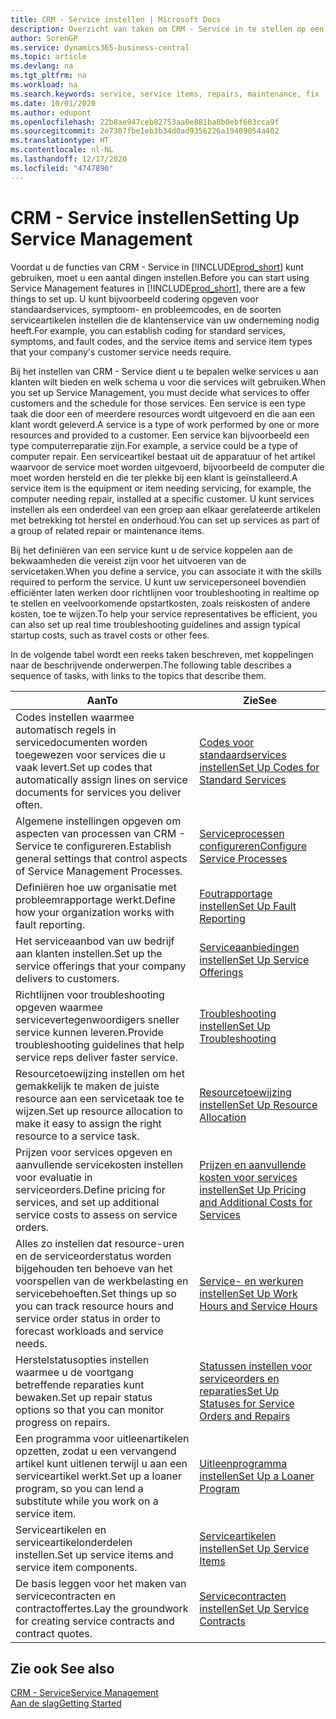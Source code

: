 ```yaml
---
title: CRM - Service instellen | Microsoft Docs
description: Overzicht van taken om CRM - Service in te stellen op een manier die past bij de manier waarop uw organisaties hun services beheren.
author: SorenGP
ms.service: dynamics365-business-central
ms.topic: article
ms.devlang: na
ms.tgt_pltfrm: na
ms.workload: na
ms.search.keywords: service, service items, repairs, maintenance, fix
ms.date: 10/01/2020
ms.author: edupont
ms.openlocfilehash: 22b8ae947ceb82753aa0e881ba8b0ebf603cca9f
ms.sourcegitcommit: 2e7307fbe1eb3b34d0ad9356226a19409054a402
ms.translationtype: HT
ms.contentlocale: nl-NL
ms.lasthandoff: 12/17/2020
ms.locfileid: "4747890"
---
```

# <a name="setting-up-service-management"></a><span data-ttu-id="34af6-103">CRM - Service instellen</span><span class="sxs-lookup"><span data-stu-id="34af6-103">Setting Up Service Management</span></span>
<span data-ttu-id="34af6-104">Voordat u de functies van CRM - Service in [!INCLUDE[prod_short](includes/prod_short.md)] kunt gebruiken, moet u een aantal dingen instellen.</span><span class="sxs-lookup"><span data-stu-id="34af6-104">Before you can start using Service Management features in [!INCLUDE[prod_short](includes/prod_short.md)], there are a few things to set up.</span></span> <span data-ttu-id="34af6-105">U kunt bijvoorbeeld codering opgeven voor standaardservices, symptoom- en probleemcodes, en de soorten serviceartikelen instellen die de klantenservice van uw onderneming nodig heeft.</span><span class="sxs-lookup"><span data-stu-id="34af6-105">For example, you can establish coding for standard services, symptoms, and fault codes, and the service items and service item types that your company's customer service needs require.</span></span>  

<span data-ttu-id="34af6-106">Bij het instellen van CRM - Service dient u te bepalen welke services u aan klanten wilt bieden en welk schema u voor die services wilt gebruiken.</span><span class="sxs-lookup"><span data-stu-id="34af6-106">When you set up Service Management, you must decide what services to offer customers and the schedule for those services.</span></span> <span data-ttu-id="34af6-107">Een service is een type taak die door een of meerdere resources wordt uitgevoerd en die aan een klant wordt geleverd.</span><span class="sxs-lookup"><span data-stu-id="34af6-107">A service is a type of work performed by one or more resources and provided to a customer.</span></span> <span data-ttu-id="34af6-108">Een service kan bijvoorbeeld een type computerreparatie zijn.</span><span class="sxs-lookup"><span data-stu-id="34af6-108">For example, a service could be a type of computer repair.</span></span> <span data-ttu-id="34af6-109">Een serviceartikel bestaat uit de apparatuur of het artikel waarvoor de service moet worden uitgevoerd, bijvoorbeeld de computer die moet worden hersteld en die ter plekke bij een klant is geïnstalleerd.</span><span class="sxs-lookup"><span data-stu-id="34af6-109">A service item is the equipment or item needing servicing, for example, the computer needing repair, installed at a specific customer.</span></span> <span data-ttu-id="34af6-110">U kunt services instellen als een onderdeel van een groep aan elkaar gerelateerde artikelen met betrekking tot herstel en onderhoud.</span><span class="sxs-lookup"><span data-stu-id="34af6-110">You can set up services as part of a group of related repair or maintenance items.</span></span>  
  
<span data-ttu-id="34af6-111">Bij het definiëren van een service kunt u de service koppelen aan de bekwaamheden die vereist zijn voor het uitvoeren van de servicetaken.</span><span class="sxs-lookup"><span data-stu-id="34af6-111">When you define a service, you can associate it with the skills required to perform the service.</span></span> <span data-ttu-id="34af6-112">U kunt uw servicepersoneel bovendien efficiënter laten werken door richtlijnen voor troubleshooting in realtime op te stellen en veelvoorkomende opstartkosten, zoals reiskosten of andere kosten, toe te wijzen.</span><span class="sxs-lookup"><span data-stu-id="34af6-112">To help your service representatives be efficient, you can also set up real time troubleshooting guidelines and assign typical startup costs, such as travel costs or other fees.</span></span>  

<span data-ttu-id="34af6-113">In de volgende tabel wordt een reeks taken beschreven, met koppelingen naar de beschrijvende onderwerpen.</span><span class="sxs-lookup"><span data-stu-id="34af6-113">The following table describes a sequence of tasks, with links to the topics that describe them.</span></span>  
  
| <span data-ttu-id="34af6-114">Aan</span><span class="sxs-lookup"><span data-stu-id="34af6-114">To</span></span> | <span data-ttu-id="34af6-115">Zie</span><span class="sxs-lookup"><span data-stu-id="34af6-115">See</span></span> |
| --- | --- |
| <span data-ttu-id="34af6-116">Codes instellen waarmee automatisch regels in servicedocumenten worden toegewezen voor services die u vaak levert.</span><span class="sxs-lookup"><span data-stu-id="34af6-116">Set up codes that automatically assign lines on service documents for services you deliver often.</span></span> |[<span data-ttu-id="34af6-117">Codes voor standaardservices instellen</span><span class="sxs-lookup"><span data-stu-id="34af6-117">Set Up Codes for Standard Services</span></span>](service-how-setup-service-coding.md)|
| <span data-ttu-id="34af6-118">Algemene instellingen opgeven om aspecten van processen van CRM - Service te configureren.</span><span class="sxs-lookup"><span data-stu-id="34af6-118">Establish general settings that control aspects of Service Management Processes.</span></span>|[<span data-ttu-id="34af6-119">Serviceprocessen configureren</span><span class="sxs-lookup"><span data-stu-id="34af6-119">Configure Service Processes</span></span>](service-setup-service-processes.md)|
| <span data-ttu-id="34af6-120">Definiëren hoe uw organisatie met probleemrapportage werkt.</span><span class="sxs-lookup"><span data-stu-id="34af6-120">Define how your organization works with fault reporting.</span></span> |[<span data-ttu-id="34af6-121">Foutrapportage instellen</span><span class="sxs-lookup"><span data-stu-id="34af6-121">Set Up Fault Reporting</span></span>](service-how-setup-fault-reporting.md) |
| <span data-ttu-id="34af6-122">Het serviceaanbod van uw bedrijf aan klanten instellen.</span><span class="sxs-lookup"><span data-stu-id="34af6-122">Set up the service offerings that your company delivers to customers.</span></span>|[<span data-ttu-id="34af6-123">Serviceaanbiedingen instellen</span><span class="sxs-lookup"><span data-stu-id="34af6-123">Set Up Service Offerings</span></span>](service-how-setup-service-offerings.md)|
| <span data-ttu-id="34af6-124">Richtlijnen voor troubleshooting opgeven waarmee servicevertegenwoordigers sneller service kunnen leveren.</span><span class="sxs-lookup"><span data-stu-id="34af6-124">Provide troubleshooting guidelines that help service reps deliver faster service.</span></span> |[<span data-ttu-id="34af6-125">Troubleshooting instellen</span><span class="sxs-lookup"><span data-stu-id="34af6-125">Set Up Troubleshooting</span></span>](service-how-setup-troubleshooting.md) |
| <span data-ttu-id="34af6-126">Resourcetoewijzing instellen om het gemakkelijk te maken de juiste resource aan een servicetaak toe te wijzen.</span><span class="sxs-lookup"><span data-stu-id="34af6-126">Set up resource allocation to make it easy to assign the right resource to a service task.</span></span> |[<span data-ttu-id="34af6-127">Resourcetoewijzing instellen</span><span class="sxs-lookup"><span data-stu-id="34af6-127">Set Up Resource Allocation</span></span>](service-how-setup-resource-allocation.md) |
| <span data-ttu-id="34af6-128">Prijzen voor services opgeven en aanvullende servicekosten instellen voor evaluatie in serviceorders.</span><span class="sxs-lookup"><span data-stu-id="34af6-128">Define pricing for services, and set up additional service costs to assess on service orders.</span></span> |[<span data-ttu-id="34af6-129">Prijzen en aanvullende kosten voor services instellen</span><span class="sxs-lookup"><span data-stu-id="34af6-129">Set Up Pricing and Additional Costs for Services</span></span>](service-how-setup-service-costs-pricing.md)|
| <span data-ttu-id="34af6-130">Alles zo instellen dat resource-uren en de serviceorderstatus worden bijgehouden ten behoeve van het voorspellen van de werkbelasting en servicebehoeften.</span><span class="sxs-lookup"><span data-stu-id="34af6-130">Set things up so you can track resource hours and service order status in order to forecast workloads and service needs.</span></span>|[<span data-ttu-id="34af6-131">Service- en werkuren instellen</span><span class="sxs-lookup"><span data-stu-id="34af6-131">Set Up Work Hours and Service Hours</span></span>](service-how-setup-work-service-hours.md)|
| <span data-ttu-id="34af6-132">Herstelstatusopties instellen waarmee u de voortgang betreffende reparaties kunt bewaken.</span><span class="sxs-lookup"><span data-stu-id="34af6-132">Set up repair status options so that you can monitor progress on repairs.</span></span> | [<span data-ttu-id="34af6-133">Statussen instellen voor serviceorders en reparaties</span><span class="sxs-lookup"><span data-stu-id="34af6-133">Set Up Statuses for Service Orders and Repairs</span></span>](service-order-repair-status.md)|
| <span data-ttu-id="34af6-134">Een programma voor uitleenartikelen opzetten, zodat u een vervangend artikel kunt uitlenen terwijl u aan een serviceartikel werkt.</span><span class="sxs-lookup"><span data-stu-id="34af6-134">Set up a loaner program, so you can lend a substitute while you work on a service item.</span></span> |[<span data-ttu-id="34af6-135">Uitleenprogramma instellen</span><span class="sxs-lookup"><span data-stu-id="34af6-135">Set Up a Loaner Program</span></span>](service-how-setup-loaner-program.md) |
| <span data-ttu-id="34af6-136">Serviceartikelen en serviceartikelonderdelen instellen.</span><span class="sxs-lookup"><span data-stu-id="34af6-136">Set up service items and service item components.</span></span> |[<span data-ttu-id="34af6-137">Serviceartikelen instellen</span><span class="sxs-lookup"><span data-stu-id="34af6-137">Set Up Service Items</span></span>](service-how-setup-service-items.md) |
| <span data-ttu-id="34af6-138">De basis leggen voor het maken van servicecontracten en contractoffertes.</span><span class="sxs-lookup"><span data-stu-id="34af6-138">Lay the groundwork for creating service contracts and contract quotes.</span></span> |[<span data-ttu-id="34af6-139">Servicecontracten instellen</span><span class="sxs-lookup"><span data-stu-id="34af6-139">Set Up Service Contracts</span></span>](service-how-setup-service-contracts.md) |

## <a name="see-also"></a><span data-ttu-id="34af6-140">Zie ook </span><span class="sxs-lookup"><span data-stu-id="34af6-140">See also</span></span>
[<span data-ttu-id="34af6-141">CRM - Service</span><span class="sxs-lookup"><span data-stu-id="34af6-141">Service Management</span></span>](service-service.md)  
[<span data-ttu-id="34af6-142">Aan de slag</span><span class="sxs-lookup"><span data-stu-id="34af6-142">Getting Started</span></span>](product-get-started.md)  
